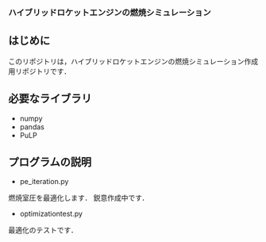 ### ハイブリッドロケットエンジンの燃焼シミュレーション

## はじめに
このリポジトリは，ハイブリッドロケットエンジンの燃焼シミュレーション作成用リポジトリです．

## 必要なライブラリ
- numpy
- pandas
- PuLP

## プログラムの説明
- pe_iteration.py

燃焼室圧を最適化します．
鋭意作成中です．

- optimizationtest.py

最適化のテストです．